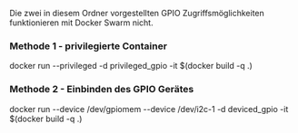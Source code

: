 Die zwei in diesem Ordner vorgestellten GPIO Zugriffsmöglichkeiten
funktionieren mit Docker Swarm nicht.

### Methode 1 - privilegierte Container
docker run --privileged -d privileged_gpio -it $(docker build -q .)
### Methode 2 - Einbinden des GPIO Gerätes
docker run --device /dev/gpiomem --device /dev/i2c-1 -d deviced_gpio -it $(docker build -q .)
